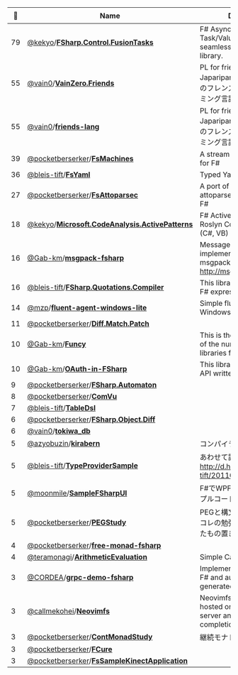 |:star2: | Name | Description | 🌍|
|---|---|---|---|
|79|[@kekyo](https://github.com/kekyo)/[**FSharp.Control.FusionTasks**](https://github.com/kekyo/FSharp.Control.FusionTasks)|F# Async workflow <--> .NET Task/ValueTask easy seamless interoperability library.||
|55|[@vain0](https://github.com/vain0)/[**VainZero.Friends**](https://github.com/vain0/VainZero.Friends)|PL for friends in the Japaripark (ジャパリパークのフレンズのためのプログラミング言語)||
|55|[@vain0](https://github.com/vain0)/[**friends-lang**](https://github.com/vain0/friends-lang)|PL for friends in the Japaripark (ジャパリパークのフレンズのためのプログラミング言語)||
|39|[@pocketberserker](https://github.com/pocketberserker)/[**FsMachines**](https://github.com/pocketberserker/FsMachines)|A stream processing library for F#||
|36|[@bleis-tift](https://github.com/bleis-tift)/[**FsYaml**](https://github.com/bleis-tift/FsYaml)|Typed Yaml Library for F#|[:arrow_upper_right:](http://bleis-tift.github.com/FsYaml)|
|27|[@pocketberserker](https://github.com/pocketberserker)/[**FsAttoparsec**](https://github.com/pocketberserker/FsAttoparsec)|A port of Bryan O'Sullivan's attoparsec from Haskell to F#||
|18|[@kekyo](https://github.com/kekyo)/[**Microsoft.CodeAnalysis.ActivePatterns**](https://github.com/kekyo/Microsoft.CodeAnalysis.ActivePatterns)|F# Active pattern library for Roslyn Compiler Platform (C#, VB)||
|16|[@Gab-km](https://github.com/Gab-km)/[**msgpack-fsharp**](https://github.com/Gab-km/msgpack-fsharp)|MessagePack implementation for F# msgpack.org[F#] http://msgpack.org/||
|16|[@bleis-tift](https://github.com/bleis-tift)/[**FSharp.Quotations.Compiler**](https://github.com/bleis-tift/FSharp.Quotations.Compiler)|This library is a compiler for F# expression tree.|[:arrow_upper_right:](http://bleis-tift.github.io/FSharp.Quotations.Compiler)|
|14|[@mzp](https://github.com/mzp)/[**fluent-agent-windows-lite**](https://github.com/mzp/fluent-agent-windows-lite)|Simple fluent agent for Windows||
|11|[@pocketberserker](https://github.com/pocketberserker)/[**Diff.Match.Patch**](https://github.com/pocketberserker/Diff.Match.Patch)|||
|10|[@Gab-km](https://github.com/Gab-km)/[**Funcy**](https://github.com/Gab-km/Funcy)|This is the insignificant one of the numberless functional libraries for C#/VB.|[:arrow_upper_right:](https://www.nuget.org/packages/Funcy/)|
|10|[@Gab-km](https://github.com/Gab-km)/[**OAuth-in-FSharp**](https://github.com/Gab-km/OAuth-in-FSharp)|This library offers the OAuth API written in F#.|[:arrow_upper_right:](http://twitter.com/gab_km)|
|9|[@pocketberserker](https://github.com/pocketberserker)/[**FSharp.Automaton**](https://github.com/pocketberserker/FSharp.Automaton)|||
|8|[@pocketberserker](https://github.com/pocketberserker)/[**ComVu**](https://github.com/pocketberserker/ComVu)|||
|7|[@bleis-tift](https://github.com/bleis-tift)/[**TableDsl**](https://github.com/bleis-tift/TableDsl)|||
|6|[@pocketberserker](https://github.com/pocketberserker)/[**FSharp.Object.Diff**](https://github.com/pocketberserker/FSharp.Object.Diff)|||
|6|[@vain0](https://github.com/vain0)/[**tokiwa_db**](https://github.com/vain0/tokiwa_db)|||
|5|[@azyobuzin](https://github.com/azyobuzin)/[**kirabern**](https://github.com/azyobuzin/kirabern)|コンパイラつくるぞ！！！！||
|5|[@bleis-tift](https://github.com/bleis-tift)/[**TypeProviderSample**](https://github.com/bleis-tift/TypeProviderSample)|あわせて読んでほしい： http://d.hatena.ne.jp/bleis-tift/20110922/1316626354|[:arrow_upper_right:](http://d.hatena.ne.jp/bleis-tift/20110922/1316626354)|
|5|[@moonmile](https://github.com/moonmile)/[**SampleFSharpUI**](https://github.com/moonmile/SampleFSharpUI)|F#でWPF+MVVMをするサンプルコード||
|5|[@pocketberserker](https://github.com/pocketberserker)/[**PEGStudy**](https://github.com/pocketberserker/PEGStudy)|PEGと構文解析に関するアレコレの勉強会 Vol.1用に作ったもの置き場||
|4|[@pocketberserker](https://github.com/pocketberserker)/[**free-monad-fsharp**](https://github.com/pocketberserker/free-monad-fsharp)|||
|4|[@teramonagi](https://github.com/teramonagi)/[**ArithmeticEvaluation**](https://github.com/teramonagi/ArithmeticEvaluation)|Simple Calculator||
|3|[@CORDEA](https://github.com/CORDEA)/[**grpc-demo-fsharp**](https://github.com/CORDEA/grpc-demo-fsharp)|Implementation of gRPC by F# and automatically generated C# code.||
|3|[@callmekohei](https://github.com/callmekohei)/[**Neovimfs**](https://github.com/callmekohei/Neovimfs)|Neovimfs is a web app hosted on local Suave server and it provides auto completion list for F# code.||
|3|[@pocketberserker](https://github.com/pocketberserker)/[**ContMonadStudy**](https://github.com/pocketberserker/ContMonadStudy)|継続モナド勉強用のなんとか||
|3|[@pocketberserker](https://github.com/pocketberserker)/[**FCure**](https://github.com/pocketberserker/FCure)|||
|3|[@pocketberserker](https://github.com/pocketberserker)/[**FsSampleKinectApplication**](https://github.com/pocketberserker/FsSampleKinectApplication)|||

